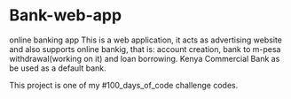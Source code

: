 # Bank-web-app
online banking app
This is a web application, it acts as advertising website and also supports online bankig, that is: account creation, bank to m-pesa withdrawal(working on it) and loan borrowing.
Kenya Commercial Bank as be used as a default bank.

This project is one of my #100_days_of_code challenge codes.
